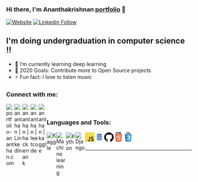 ### Hi there, I'm Ananthakrishnan [portfolio][website] 👋

[![Website](https://yt3.ggpht.com/ytc/AKedOLQJdy3qZkOyik7EV9l1oi9x5QeyDk9Jd6YryCqnVA=s900-c-k-c0x00ffffff-no-rj)](https://portfolio-ananthan.herokuapp.com)
[![Linkedin Follow](https://cdn.jsdelivr.net/npm/simple-icons@v3/icons/linkedin.svg)](https://www.linkedin.com/in/ananthakrishnan-a-s-2a69a3190/)

## I'm doing undergraduation in computer science !!

- 🌱 I’m currently learning deep learning
- 🥅 2020 Goals: Contribute more to Open Source projects
- ⚡ Fun fact: I love to listen music

### Connect with me:

[<img align="left" alt="portfolio-ananthan.com" width="22px" src="https://yt3.ggpht.com/ytc/AKedOLQJdy3qZkOyik7EV9l1oi9x5QeyDk9Jd6YryCqnVA=s900-c-k-c0x00ffffff-no-rj" />][website]

[<img align="left" alt="ananthan | LinkedIn" width="22px" src="https://cdn.jsdelivr.net/npm/simple-icons@v3/icons/linkedin.svg" />][linkedin]

[<img align="left" alt="ananthan | hackerrank" width="22px" src="https://res.cloudinary.com/practicaldev/image/fetch/s--qp9lxuMs--/c_imagga_scale,f_auto,fl_progressive,h_900,q_auto,w_1600/https://dev-to-uploads.s3.amazonaws.com/uploads/articles/rk4gt0qay4owv4j1cypo.png" />][hackerrank]

[<img align="left" alt="ananthan | leetcode" width="22px" src="https://pbs.twimg.com/profile_images/910592237695676416/7xInX10u.jpg" />][leetcode]

[<img align="left" alt="ananthan | kaggle" width="22px" src="https://upload.wikimedia.org/wikipedia/commons/7/7c/Kaggle_logo.png" />][kaggle]

<br />

### Languages and Tools:

[<img align="left" alt="Kaggle" width="26px" src="https://upload.wikimedia.org/wikipedia/commons/7/7c/Kaggle_logo.png" />][kaggle]

[<img align="left" alt="Machine learning" width="26px" src="https://img.flaticon.com/icons/png/512/2103/2103626.png?size=1200x630f&pad=10,10,10,10&ext=png&bg=FFFFFFFF" />][website]

[<img align="left" alt="python" width="26px" src="https://banner2.cleanpng.com/20180811/pul/kisspng-python-general-purpose-programming-language-comput-python-programming-language-symphony-solution-5b6ee0c863a5a1.6306397415339931604082.jpg" />][website]

[<img align="left" alt="Django" width="26px" src="https://www.djangoproject.com/m/img/logos/django-logo-negative.png" />][website]

[<img align="left" alt="JavaScript" width="26px" src="https://raw.githubusercontent.com/github/explore/80688e429a7d4ef2fca1e82350fe8e3517d3494d/topics/javascript/javascript.png" />][website]

[<img align="left" alt="SQL" width="26px" src="https://raw.githubusercontent.com/github/explore/80688e429a7d4ef2fca1e82350fe8e3517d3494d/topics/sql/sql.png" />][website]

[<img align="left" alt="GitHub" width="26px" src="https://raw.githubusercontent.com/github/explore/78df643247d429f6cc873026c0622819ad797942/topics/github/github.png" />][github]

[<img align="left" alt="HTML5" width="26px" src="https://raw.githubusercontent.com/github/explore/80688e429a7d4ef2fca1e82350fe8e3517d3494d/topics/html/html.png" />][website]

[<img align="left" alt="CSS3" width="26px" src="https://raw.githubusercontent.com/github/explore/80688e429a7d4ef2fca1e82350fe8e3517d3494d/topics/css/css.png" />][website]

<br />
<br />

---

[website]: https://portfolio-ananthan.herokuapp.com
[linkedin]: https://www.linkedin.com/in/ananthakrishnan-a-s-2a69a3190/
[hackerrank]: https://www.hackerrank.com/ananthan123
[leetcode]: https://leetcode.com/ananthanananthan/
[kaggle]: https://www.kaggle.com/ananthan123
[github]: https://github.com/ananthan-123
